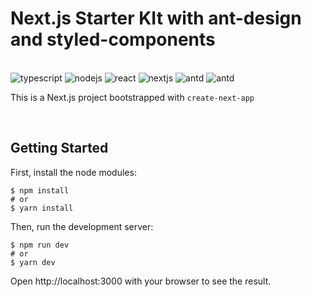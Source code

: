 # Next.js Starter KIt with ant-design and styled-components

<br/>

<span>
<img src="https://img.shields.io/badge/TypeScript-3178C6.svg" alt="typescript">
<img src="https://img.shields.io/badge/Node-18.12.1-339933.svg" alt="nodejs">
<img src="https://img.shields.io/badge/React-18.2.0-61DAFB.svg" alt="react">
<img src="https://img.shields.io/badge/Next-13.3.0-000000.svg" alt="nextjs" />
<img src="https://img.shields.io/badge/ant--design-5.4.5-EF443B.svg" alt="antd" />
<img src="https://img.shields.io/badge/styled--components-5.4.5-DB7093.svg" alt="antd" />
</span>

This is a Next.js project bootstrapped with `create-next-app`

<br/>

## Getting Started

First, install the node modules:

```
$ npm install 
# or
$ yarn install
```

Then, run the development server:

```
$ npm run dev
# or
$ yarn dev
```

Open http://localhost:3000 with your browser to see the result.